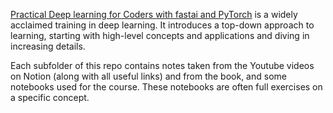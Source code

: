 [Practical Deep learning for Coders with fastai and PyTorch](https://course.fast.ai/) is a widely acclaimed training in deep learning. It introduces a top-down approach to learning, starting with high-level concepts and applications and diving in increasing details. 

Each subfolder of this repo contains notes taken from the Youtube videos on Notion (along with all useful links) and from the book, and some notebooks used for the course. These notebooks are often full exercises on a specific concept.

